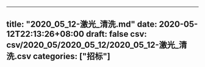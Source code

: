 
---
title: "2020_05_12-激光_清洗.md"
date: 2020-05-12T22:13:26+08:00
draft: false
csv: csv/2020_05/2020_05_12/2020_05_12-激光_清洗.csv
categories: ["招标"]
---
